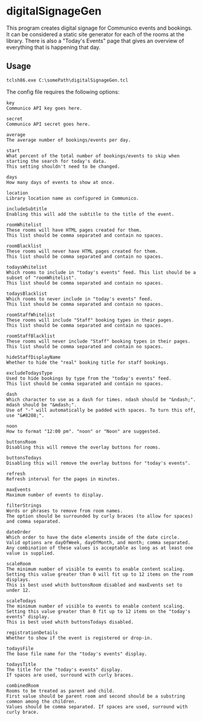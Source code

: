 digitalSignageGen
========

This program creates digital signage for Communico events and bookings.
It can be considered a static site generator for each of the rooms at the library.
There is also a "Today's Events" page that gives an overview of everything that is happening that day.

## Usage

```html
tclsh86.exe C:\somePath\digitalSignageGen.tcl
```

The config file requires the following options:

    key
    Communico API key goes here.

    secret
    Communico API secret goes here.

    average
    The average number of bookings/events per day.

    start
    What percent of the total number of bookings/events to skip when starting the search for today's data.
    This setting shouldn't need to be changed.

    days
    How many days of events to show at once.

    location
    Library location name as configured in Communico.

    includeSubtitle
    Enabling this will add the subtitle to the title of the event.

    roomWhitelist
    These rooms will have HTML pages created for them.
    This list should be comma separated and contain no spaces.

    roomBlacklist
    These rooms will never have HTML pages created for them.
    This list should be comma separated and contain no spaces.

    todaysWhitelist
    Which rooms to include in "today's events" feed. This list should be a subset of "roomWhitelist".
    This list should be comma separated and contain no spaces.

    todaysBlacklist
    Which rooms to never include in "today's events" feed.
    This list should be comma separated and contain no spaces.

    roomStaffWhitelist
    These rooms will include "Staff" booking types in their pages.
    This list should be comma separated and contain no spaces.

    roomStaffBlacklist
    These rooms will never include "Staff" booking types in their pages.
    This list should be comma separated and contain no spaces.

    hideStaffDisplayName
    Whether to hide the "real" booking title for staff bookings.

    excludeTodaysType
    Used to hide bookings by type from the "today's events" feed.
    This list should be comma separated and contain no spaces.

    dash
    Which character to use as a dash for times. ndash should be "&ndash;". mdash should be "&mdash;".
    Use of "-" will automatically be padded with spaces. To turn this off, use "&#8208;".

    noon
    How to format "12:00 pm". "noon" or "Noon" are suggested.

    buttonsRoom
    Disabling this will remove the overlay buttons for rooms.

    buttonsTodays
    Disabling this will remove the overlay buttons for "today's events".

    refresh
    Refresh interval for the pages in minutes.

    maxEvents
    Maximum number of events to display.

    filterStrings
    Words or phrases to remove from room names.
    The option should be surrounded by curly braces (to allow for spaces) and comma separated.

    dateOrder
    Which order to have the date elements inside of the date circle.
    Valid options are dayOfWeek, dayOfMonth, and month; comma separated.
    Any combination of these values is acceptable as long as at least one value is supplied.

    scaleRoom
    The minimum number of visible to events to enable content scaling.
    Setting this value greater than 0 will fit up to 12 items on the room displays.
    This is best used whith buttonsRoom disabled and maxEvents set to under 12.

    scaleTodays
    The minimum number of visible to events to enable content scaling.
    Setting this value greater than 0 fit up to 12 items on the "today's events" display.
    This is best used whith buttonsTodays disabled.

    registrationDetails
    Whether to show if the event is registered or drop-in.

    todaysFile
    The base file name for the "today's events" display.

    todaysTitle
    The title for the "today's events" display.
    If spaces are used, surround with curly braces.

    combinedRoom
    Rooms to be treated as parent and child.
    First value should be parent room and second should be a substring common among the children.
    Values should be comma separated. If spaces are used, surround with curly brace.